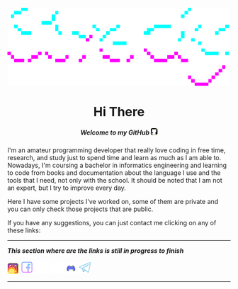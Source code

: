 ![Stredhy.gif](gifs/Stredhy.gif)


<center>

# Hi There

##### Welcome to my GitHub ![github-icon.gif](gifs/github-icon.gif)

</center>

I'm an amateur programming developer that really love coding in free time, research, and study just to spend time and learn as much as I am able to.
Nowadays, I'm coursing a bachelor in informatics engineering and learning to code from books and documentation about the language I use and the tools that I need, not only with the school. 
It should be noted that I am not an expert, but I try to improve every day.

Here I have some projects I've worked on, some of them are private and you can only check those projects that are public.

If you have any suggestions, you can just contact me clicking on any of these links:
***
**___This section where are the links is still in progress to finish___**

[![instagram-icon.gif](gifs/instagram-icon.gif)](#)
[![facebook-icon.png](imgs/facebook-icon.png)](#)
[![x-icon.png](imgs/x-icon.png)](#)
[![threads-icon.png](imgs/threads-icon.png)](#)
[![discord-icon.gif](gifs/discord-icon.gif)](#)
[![telegram-icon.png](imgs/telegram-icon.png)](#)

***
